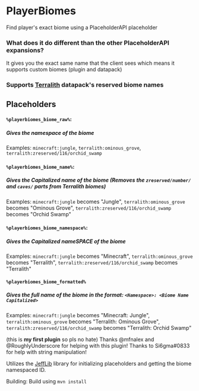 # PlayerBiomes
Find player's exact biome using a PlaceholderAPI placeholder
### What does it do different than the other PlaceholderAPI expansions?
It gives you the exact same name that the client sees which means it supports custom biomes (plugin and datapack)

### Supports [Terralith](https://www.curseforge.com/minecraft/mc-mods/terralith) datapack's reserved biome names

## Placeholders
#### `%playerbiomes_biome_raw%`: 
##### Gives the namespace of the biome

Examples: `minecraft:jungle`, `terralith:ominous_grove`, `terralith:zreserved/116/orchid_swamp`

#### `%playerbiomes_biome_name%`:
##### Gives the Capitalized name of the biome *(Removes the `zreserved/number/` and `caves/` parts from Terralith biomes)*

Examples: `minecraft:jungle` becomes "Jungle", `terralith:ominous_grove` becomes "Ominous Grove", `terralith:zreserved/116/orchid_swamp` becomes "Orchid Swamp"

#### `%playerbiomes_biome_namespace%`:
##### Gives the Capitalized nameSPACE of the biome

Examples: `minecraft:jungle` becomes "Minecraft", `terralith:ominous_grove` becomes "Terralith", `terralith:zreserved/116/orchid_swamp` becomes "Terralith"

#### `%playerbiomes_biome_formatted%`
##### Gives the full name of the biome in the format: `<Namespace>: <Biome Name Capitalized>`

Examples: `minecraft:jungle` becomes "Minecraft: Jungle", `terralith:ominous_grove` becomes "Terralith: Ominous Grove", `terralith:zreserved/116/orchid_swamp` becomes "Terralith: Orchid Swamp"

(this is **my first plugin** so pls no hate)
Thanks @mfnalex and @RoughlyUnderscore for helping with this plugin!
Thanks to Si6gma#0833 for help with string manipulation!

Utilizes the [JeffLib](https://github.com/JEFF-Media-GbR/JeffLib) library for initializing placeholders and getting the biome namespaced ID.

Building:
Build using `mvn install`
